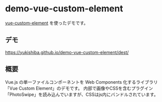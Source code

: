 # demo-vue-custom-element

[vue-custom-element](https://www.npmjs.com/package/vue-custom-element) を使ったデモです。

## デモ

https://yukishiba.github.io/demo-vue-custom-element/dest/

## 概要

Vue.js の単一ファイルコンポーネントを Web Components 化するライブラリ「Vue Custom Element」のデモです。
内部で画像やCSSを含むプラグイン「PhotoSwipe」を読み込んでいますが、CSSはjs内にバンドルされています。
